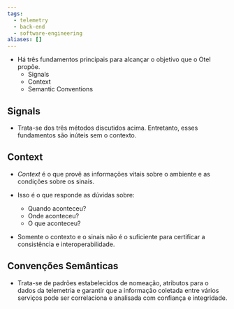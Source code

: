 ```yaml
---
tags:
  - telemetry
  - back-end
  - software-engineering
aliases: []
---
```


- Há três fundamentos principais para alcançar o objetivo que o Otel propõe.
	- Signals
	- Context
	- Semantic Conventions

## Signals

- Trata-se dos três métodos discutidos acima. Entretanto, esses fundamentos são inúteis sem o contexto.

## Context

- *Context* é o que provê as informações vitais sobre o ambiente e as condições sobre os sinais.
- Isso é o que responde as dúvidas sobre:
	- Quando aconteceu?
	- Onde aconteceu?
	- O que aconteceu?

- Somente o contexto e o sinais não é o suficiente para certificar a consistência e interoperabilidade. 

## Convenções Semânticas

- Trata-se de padrões estabelecidos de nomeação, atributos para o dados da telemetria e garantir que a informação coletada entre vários serviços pode ser correlaciona e analisada com confiança e integridade.